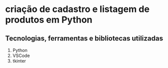 # criação de cadastro e listagem de produtos em Python

## Tecnologias, ferramentas e bibliotecas utilizadas
1. Python
2. VSCode
3. tkinter

